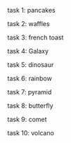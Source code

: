 task 1: pancakes

task 2: waffles

task 3: french toast

task 4: Galaxy

task 5: dinosaur

task 6: rainbow

task 7: pyramid

task 8: butterfly

task 9: comet

task 10: volcano